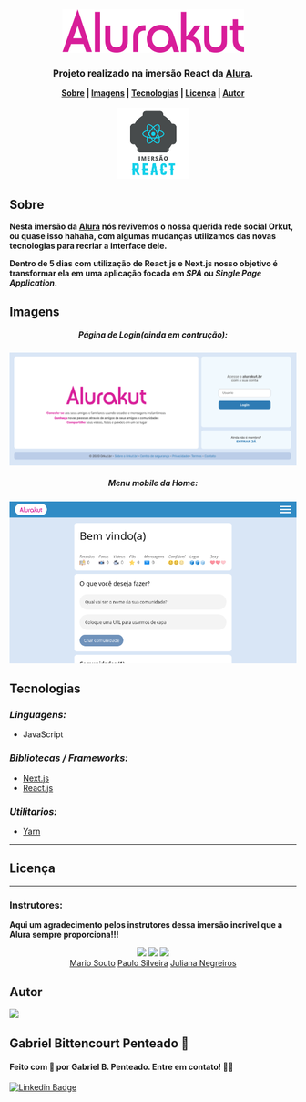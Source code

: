 <div align="center">
  <img src=".github/img/Alurakut.png" />
  <br>
  <h3>Projeto realizado na imersão React da <a href="https://www.alura.com.br/" target="_blank">Alura</a>.</h3>
</div>

<div align="center">
  <b>
    <a href="#sobre">Sobre</a> |
    <a href="#imagens">Imagens</a> |
    <a href="#tecnologias">Tecnologias</a> |
    <a href="#licença">Licença</a> |
    <a href="#autor">Autor</a>
  </b>
</div>

<br>

<div align="center">
  <img src=".github/img/Imersao-react.png" width="125" />
</div>


## Sobre
**Nesta imersão da [Alura](https://github.com/alura-challenges) nós revivemos o nossa querida rede social Orkut, ou quase isso hahaha, com algumas mudanças utilizamos das novas tecnologias para recriar a interface dele.**

**Dentro de 5 dias com utilização de React.js e Next.js nosso objetivo é transformar ela em uma aplicação focada em *SPA* ou *Single Page Application*.**


## Imagens

<div align="center">
  <h5>Página de Login(ainda em contrução):</h5>
  <img src=".github/img/tela-de-login.png" />
  <h5>Menu mobile da Home:</h5>
  <img src=".github/img/mobile-home.png" />
</div>


## Tecnologias
### *Linguagens:*
 - JavaScript
  
### *Bibliotecas / Frameworks:*
  - [Next.js](https://nextjs.org/)
  - [React.js](https://pt-br.reactjs.org/)

### *Utilitarios:*
 - [Yarn](https://yarnpkg.com/)

---

## Licença



---

### Instrutores:
**Aqui um agradecimento pelos instrutores dessa imersão incrivel que a Alura sempre proporciona!!!**

<div align="center">
  <img src="https://unavatar.now.sh/github/omariosouto" width="275" />
  <img src="https://unavatar.now.sh/github/peas" width="275" />
  <img src="https://unavatar.now.sh/github/juunegreiros" width="275" />
  <div>
    <a href="https://github.com/omariosouto">Mario Souto</a>
    <a href="https://github.com/peas">Paulo Silveira</a>
    <a href="https://github.com/juunegreiros">Juliana Negreiros</a>
  </div>
</div>

## Autor

<img src="https://unavatar.now.sh/github/gabrlcj" width="275" />

## Gabriel Bittencourt Penteado 🔰

#### Feito com 🤎 por Gabriel B. Penteado. Entre em contato! 👋🏽

[![Linkedin Badge](https://img.shields.io/badge/-Gabriel-orange?style=flat-square&logo=Linkedin&logoColor=white&link=https://www.linkedin.com/in/gabriel-bittencourt-penteado/)](https://www.linkedin.com/in/gabriel-bittencourt-penteado/)